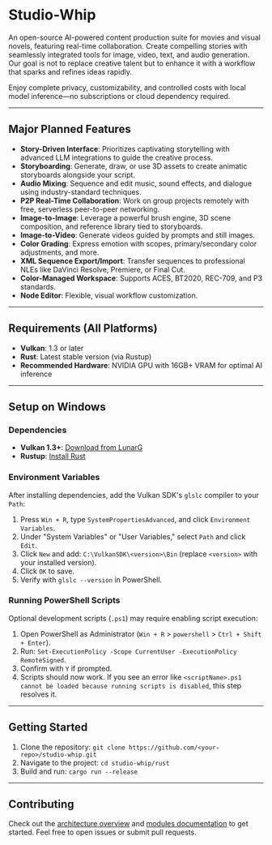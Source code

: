 # Studio-Whip
An open-source AI-powered content production suite for movies and visual novels, featuring real-time collaboration. Create compelling stories with seamlessly integrated tools for image, video, text, and audio generation. Our goal is not to replace creative talent but to enhance it with a workflow that sparks and refines ideas rapidly.

Enjoy complete privacy, customizability, and controlled costs with local model inference—no subscriptions or cloud dependency required.

---

## Major Planned Features
- **Story-Driven Interface**: Prioritizes captivating storytelling with advanced LLM integrations to guide the creative process.
- **Storyboarding**: Generate, draw, or use 3D assets to create animatic storyboards alongside your script.
- **Audio Mixing**: Sequence and edit music, sound effects, and dialogue using industry-standard techniques.
- **P2P Real-Time Collaboration**: Work on group projects remotely with free, serverless peer-to-peer networking.
- **Image-to-Image**: Leverage a powerful brush engine, 3D scene composition, and reference library tied to storyboards.
- **Image-to-Video**: Generate videos guided by prompts and still images.
- **Color Grading**: Express emotion with scopes, primary/secondary color adjustments, and more.
- **XML Sequence Export/Import**: Transfer sequences to professional NLEs like DaVinci Resolve, Premiere, or Final Cut.
- **Color-Managed Workspace**: Supports ACES, BT2020, REC-709, and P3 standards.
- **Node Editor**: Flexible, visual workflow customization.

---

## Requirements (All Platforms)
- **Vulkan**: 1.3 or later
- **Rust**: Latest stable version (via Rustup)
- **Recommended Hardware**: NVIDIA GPU with 16GB+ VRAM for optimal AI inference

---

## Setup on Windows
### Dependencies
- **Vulkan 1.3+**: [Download from LunarG](https://vulkan.lunarg.com/sdk/home#windows)
- **Rustup**: [Install Rust](https://www.rust-lang.org/tools/install)

### Environment Variables
After installing dependencies, add the Vulkan SDK's `glslc` compiler to your `Path`:

1. Press `Win + R`, type `SystemPropertiesAdvanced`, and click `Environment Variables`.
2. Under "System Variables" or "User Variables," select `Path` and click `Edit`.
3. Click `New` and add: `C:\VulkanSDK\<version>\Bin` (replace `<version>` with your installed version).
4. Click `OK` to save.
5. Verify with `glslc --version` in PowerShell.

### Running PowerShell Scripts
Optional development scripts (`.ps1`) may require enabling script execution:

1. Open PowerShell as Administrator (`Win + R` > `powershell` > `Ctrl + Shift + Enter`).
2. Run: `Set-ExecutionPolicy -Scope CurrentUser -ExecutionPolicy RemoteSigned`.
3. Confirm with `Y` if prompted.
4. Scripts should now work. If you see an error like `<scriptName>.ps1 cannot be loaded because running scripts is disabled`, this step resolves it.

---

## Getting Started
1. Clone the repository: `git clone https://github.com/<your-repo>/studio-whip.git`
2. Navigate to the project: `cd studio-whip/rust`
3. Build and run: `cargo run --release`

---

## Contributing
Check out the [architecture overview](architecture.md) and [modules documentation](documentation/modules.md) to get started. Feel free to open issues or submit pull requests.

